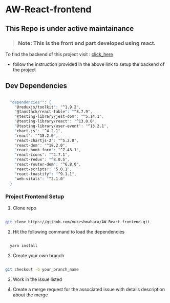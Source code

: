 # AW-React-frontend

## This Repo is under active maintainance 

> ### Note: This is the front end part developed using react.

To find the backend of this project visit : [click_here](https://github.com/mukeshmahara/AW-test-api)

* follow the instruction provided in the above link to setup the backend of the project


## Dev Dependencies

```sh

  "dependencies"": {
    "@reduxjs/toolkit": "^1.9.2",
    "@tanstack/react-table": "^8.7.9",
    "@testing-library/jest-dom": "^5.14.1",
    "@testing-library/react": "^13.0.0",
    "@testing-library/user-event": "^13.2.1",
    "chart.js": "^4.2.1",
    "react": "^18.2.0",
    "react-chartjs-2": "^5.2.0",
    "react-dom": "^18.2.0",
    "react-hook-form": "^7.43.1",
    "react-icons": "^4.7.1",
    "react-redux": "^8.0.5",
    "react-router-dom": "^6.8.0",
    "react-scripts": "5.0.1",
    "react-toastify": "^9.1.1",
    "web-vitals": "^2.1.0"
  }

```
### Project Frontend Setup

1. Clone repo

```sh

git clone https://github.com/mukeshmahara/AW-React-frontend.git

```
2. Hit the following command to load the dependencies

```sh
  
  yarn install

```

2. Create your own branch

```sh

git checkout -b your_branch_name

```
3. Work in the issue listed

4. Create a merge request for the associated issue with details description about the merge




